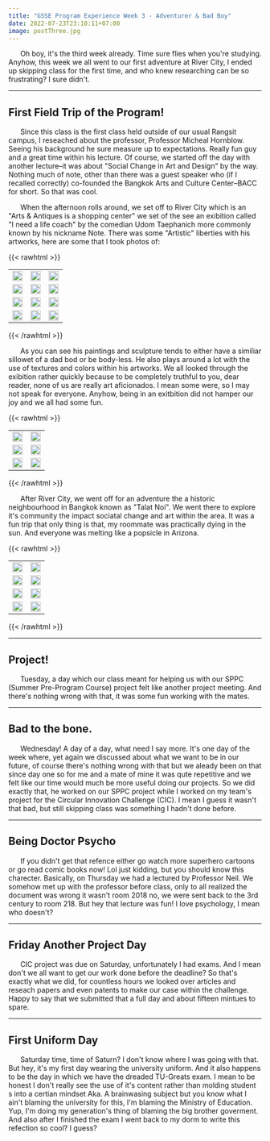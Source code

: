 ```yaml
---
title: "GSSE Program Experience Week 3 - Adventurer & Bad Boy"
date: 2022-07-23T23:10:11+07:00
image: postThree.jpg
---
```


&nbsp;&nbsp;&nbsp;&nbsp;&nbsp;&nbsp;Oh boy, it's the third week already. Time sure flies when you're studying. Anyhow, this week we all went to our first adventure at River City, I ended up skipping class for the first time, and who knew researching can be so frustrating? I sure didn't.

---

## First Field Trip of the Program!

&nbsp;&nbsp;&nbsp;&nbsp;&nbsp;&nbsp;Since this class is the first class held outside of our usual Rangsit campus, I reseached about the professor, Professor Micheal Hornblow. Seeing his background he sure measure up to expectations. Really fun guy and a great time within his lecture. Of course, we started off the day with another lecture–it was about "Social Change in Art and Design" by the way. Nothing much of note, other than there was a guest speaker who (if I recalled correctly) co-founded the Bangkok Arts and Culture Center–BACC for short. So that was cool.

&nbsp;&nbsp;&nbsp;&nbsp;&nbsp;&nbsp;When the afternoon rolls around, we set off to River City which is an "Arts & Antiques is a shopping center" we set of the see an exibition called "I need a life coach" by the comedian Udom Taephanich more commonly known by his nickname Note. There was some "Artistic" liberties with his artworks, here are some that I took photos of:

{{< rawhtml >}}

<table style="box-shadow: none;">
  <tr style="background-color: transparent;">
    <td>
        <img src="/images/IMG_3595.jpg" style="display: inline-block; width: 100%;">
    </td>
    <td>
        <img src="/images/IMG_3597.jpg" style="display: inline-block; width: 100%;">
    </td> 
     <td>
        <img src="/images/IMG_3598.jpg" style="display: inline-block; width: 100%;">
    </td> 
  </tr>
  <tr style="background-color: transparent;">
    <td>
        <img src="/images/IMG_3641.jpg" style="display: inline-block; width: 100%;">
    </td>
    <td>
        <img src="/images/IMG_3631.jpg" style="display: inline-block; width: 100%;">
    </td> 
     <td>
        <img src="/images/IMG_3611.jpg" style="display: inline-block; width: 100%;">
    </td> 
  </tr>
  <tr style="background-color: transparent;">
    <td>
        <img src="/images/IMG_3624.jpg" style="display: inline-block; width: 100%;">
    </td>
    <td>
        <img src="/images/IMG_3627.jpg" style="display: inline-block; width: 100%;">
    </td> 
     <td>
        <img src="/images/IMG_3608.jpg" style="display: inline-block; width: 100%;">
    </td> 
  </tr>
  <tr style="background-color: transparent;">
    <td>
        <img src="/images/IMG_3605.jpg" style="display: inline-block; width: 100%;">
    </td>
    <td>
        <img src="/images/IMG_3606.jpg" style="display: inline-block; width: 100%;">
    </td> 
     <td>
        <img src="/images/IMG_3607.jpg" style="display: inline-block; width: 100%;">
    </td> 
  </tr>
</table>
{{< /rawhtml >}}

&nbsp;&nbsp;&nbsp;&nbsp;&nbsp;&nbsp;As you can see his paintings and sculpture tends to either have a similiar sillowet of a dad bod or be body-less. He also plays around a lot with the use of textures and colors within his artworks. We all looked through the exibition rather quickly because to be completely truthful to you, dear reader, none of us are really art aficionados. I mean some were, so I may not speak for everyone. Anyhow, being in an exitbition did not hamper our joy and we all had some fun.

{{< rawhtml >}}

<table style="box-shadow: none;">
  <tr style="background-color: transparent;">
    <td>
        <img src="/images/37208FE8-F666-403F-9242-613BB6D930F9.JPG" style="display: inline-block; width: 100%;">
    </td>
    <td>
        <img src="/images/IMG_3637.jpg" style="display: inline-block; width: 100%;">
    </td> 
  </tr>
   <tr style="background-color: transparent;">
    <td>
        <img src="/images/IMG_3765.JPG" style="display: inline-block; width: 100%;">
    </td>
    <td>
        <img src="/images/IMG_3647.jpg" style="display: inline-block; width: 100%;">
    </td> 
  </tr>
   <tr style="background-color: transparent;">
    <td>
        <img src="/images/IMG_3713.jpg" style="display: inline-block; width: 100%;">
    </td>
    <td>
        <img src="/images/S__80347142.jpg" style="display: inline-block; width: 100%;">
    </td> 
  </tr>
</table>
{{< /rawhtml >}}

&nbsp;&nbsp;&nbsp;&nbsp;&nbsp;&nbsp;After River City, we went off for an adventure the a historic neighbourhood in Bangkok known as "Talat Noi". We went there to explore it's community the impact sociatal change and art within the area. It was a fun trip that only thing is that, my roommate was practically dying in the sun. And everyone was melting like a popsicle in Arizona.

{{< rawhtml >}}

<table style="box-shadow: none;">
  <tr style="background-color: transparent;">
    <td>
        <img src="/images/IMG_3719.jpg" style="display: inline-block; width: 100%;">
    </td>
    <td>
        <img src="/images/IMG_3728.jpg" style="display: inline-block; width: 100%;">
    </td> 
    </tr>
   <tr style="background-color: transparent;">
        <td>
        <img src="/images/IMG_3732.jpg" style="display: inline-block; width: 100%;">
    </td>
    <td>
        <img src="/images/IMG_3737.jpg" style="display: inline-block; width: 100%;">
    </td> 
  </tr>
   <tr style="background-color: transparent;">
    <td>
        <img src="/images/IMG_3739.jpg" style="display: inline-block; width: 100%;">
    </td>
    <td>
        <img src="/images/IMG_3742.jpg" style="display: inline-block; width: 100%;">
    </td> 
    </tr>
   <tr style="background-color: transparent;">
        <td>
        <img src="/images/IMG_3745.jpg" style="display: inline-block; width: 100%;">
    </td>
    <td>
        <img src="/images/9D8B2567-A222-47FD-85E4-F4541BFCF088.JPG" style="display: inline-block; width: 100%;">
    </td> 
  </tr>
</table>
{{< /rawhtml >}}

***

## Project!

&nbsp;&nbsp;&nbsp;&nbsp;&nbsp;&nbsp;Tuesday, a day which our class meant for helping us with our SPPC (Summer Pre-Program Course) project felt like another project meeting. And there's nothing wrong with that, it was some fun working with the mates. 

***

## Bad to the bone.

&nbsp;&nbsp;&nbsp;&nbsp;&nbsp;&nbsp;Wednesday! A day of a day, what need I say more. It's one day of the week where, yet again we discussed about what we want to be in our future, of course there's nothing wrong with that but we aleady been on that since day one so for me and a mate of mine it was qute repetitive and we felt like our time would much be more useful doing our projects. So we did exactly that, he worked on our SPPC project while I worked on my team's project for the Circular Innovation Challenge (CIC). I mean I guess it wasn't that bad, but still skipping class was something I hadn't done before.

***

## Being Doctor Psycho

&nbsp;&nbsp;&nbsp;&nbsp;&nbsp;&nbsp;If you didn't get that refence either go watch more superhero cartoons or go read comic books now! Lol just kidding, but you should know this charecter. Basically, on Thursday we had a lectured by Professor Neil. We somehow met up with the professor before class, only to all realized the document was wrong it wasn't room 2018 no, we were sent back to the 3rd century to room 218. But hey that lecture was fun! I love psychology, I mean who doesn't?

***

## Friday Another Project Day

&nbsp;&nbsp;&nbsp;&nbsp;&nbsp;&nbsp;CIC project was due on Saturday, unfortunately I had exams. And I mean don't we all want to get our work done before the deadline? So that's exactly what we did, for countless hours we looked over articles and reseach papers and even patents to make our case within the challenge. Happy to say that we submitted that a full day and about fifteen mintues to spare.

***

## First Uniform Day

&nbsp;&nbsp;&nbsp;&nbsp;&nbsp;&nbsp;Saturday time, time of Saturn? I don't know where I was going with that. But hey, it's my first day wearing the university uniform. And it also happens to be the day in which we have the dreaded TU-Greats exam. I mean to be honest I don't really see the use of it's content rather than molding student s into a certian mindset Aka. A brainwasing subject but you know what I ain't blaming the university for this, I'm blaming the Ministry of Education. Yup, I'm doing my generation's thing of blaming the big brother goverment. And also after I finished the exam I went back to my dorm to write this refection so cool? I guess?